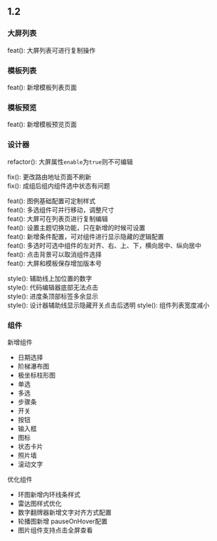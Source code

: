 
## 1.2  

### 大屏列表  
feat(): 大屏列表可进行复制操作  

### 模板列表
feat(): 新增模板列表页面  

### 模板预览  
feat(): 新增模板预览页面  

### 设计器
refactor(): 大屏属性`enable`为`true`则不可编辑  

fix(): 更改路由地址页面不刷新  
fix(): 成组后组内组件选中状态有问题  

feat(): 图例基础配置可定制样式  
feat(): 多选组件可并行移动，调整尺寸  
feat(): 大屏可在列表页进行复制编辑  
feat(): 设置主题切换功能，只在新增的时候可设置  
feat(): 新增条件配置，可对组件进行显示隐藏的逻辑配置  
feat(): 多选时可选中组件的左对齐、右、上、下，横向居中、纵向居中  
feat(): 点击背景可以取消组件选择  
feat(): 大屏和模板保存增加版本号  

style(): 辅助线上加位置的数字  
style(): 代码编辑器底部无法点击  
style(): 进度条顶部标签多余显示    
style(): 设计器辅助线显示隐藏开关点击后透明
style(): 组件列表宽度减小

### 组件

新增组件    
- 日期选择  
- 阶梯瀑布图  
- 极坐标柱形图    
- 单选  
- 多选  
- 步骤条  
- 开关  
- 按钮  
- 输入框  
- 图标  
- 状态卡片  
- 照片墙  
- 滚动文字   

优化组件  
- 环图新增内环线条样式  
- 雷达图样式优化  
- 数字翻牌器新增文字对齐方式配置    
- 轮播图新增 pauseOnHover配置     
- 图片组件支持点击全屏查看  